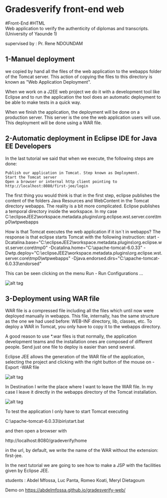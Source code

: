 # Gradesverify front-end web

#Front-End #HTML  
Web application to verify the authenticity of diplomas and transcripts. (University of Yaounde 1)


  supervised by : Pr. Rene NDOUNDAM
  
  1-Manuel deployment
  -------------------
  
  we copied by hand all the files of the web application to the webapps folder of the Tomcat server. This action of copying the files to this directory is known as "Web Application Deployment".

When we work on a J2EE web project we do it with a development tool like Eclipse and to run the application the tool does an automatic deployment to be able to make tests in a quick way.

When we finish the application, the deployment will be done on a production server. This server is the one the web application users will use. This deployment will be done using a WAR file.


2-Automatic deployment in Eclipse IDE for Java EE Developers
-------------------------------------------------------------

In the last tutorial we said that when we execute, the following steps are done:

    Publish our application in Tomcat. Step known as Deployment.
    Start the Tomcat server
    Open a browser or internal http client pointing to http://localhost:8080/first-jee/login

The first thing you would think is that in the first step, eclipse publishes the content of the folders Java Resources and WebContent in the Tomcat directory webapps. The reality is a bit more complicated. Eclipse publishes a temporal directory inside the workspace. In my case
C:\eclipseJEE2\workspace\.metadata\.plugins\org.eclipse.wst.server.core\tmp0\wtpwebapps

How is that Tomcat executes the web application if it isn´t in webapps? The response is that eclipse starts Tomcat with the following instruction:
start -Dcatalina.base="C:\eclipseJEE2\workspace\.metadata\.plugins\org.eclipse.wst.server.core\tmp0" -Dcatalina.home="C:\apache-tomcat-6.0.33" -Dwtp.deploy="C:\eclipseJEE2\workspace\.metadata\.plugins\org.eclipse.wst.server.core\tmp0\wtpwebapps" -Djava.endorsed.dirs="C:\apache-tomcat-6.0.33\endorsed"

This can be seen clicking on the menu Run - Run Configurations ...


![alt tag](http://www.edu4java.com/_img/servlet/run-configuration.png)

3-Deployment using WAR file
----------------------------

 WAR file is a compressed file including all the files which until now were deployed manually in webapps. This file, internally, has the same structure as the one we had used before: WEB-INF directory, lib, classes, etc. To deploy a WAR in Tomcat, you only have to copy it to the webapps directory.

A good reason to use *.war files is that normally, the application development teams and the installation ones are composed of different people. Send just one file to deploy is easier than send several.

Eclipse JEE allows the generation of the WAR file of the application, selecting the project and clicking with the right button of the mouse on - Export -WAR file

![alt tag](http://www.edu4java.com/_img/servlet/export-menu.png)


In Destination I write the place where I want to leave the WAR file. In my case I leave it directly in the webapps directory of the Tomcat installation.

![alt tag](http://www.edu4java.com/_img/servlet/export-war.png)

To test the application I only have to start Tomcat executing

C:\apache-tomcat-6.0.33\bin\start.bat

and then open a browser with

http://localhost:8080/gradeverify/home

in the url, by default, we write the name of the WAR without the extension: first-jee.

In the next tutorial we are going to see how to make a JSP with the facilities given by Eclipse JEE.



  
  students : Abdel Mfossa, Luc Panta, Romeo Koati, Meryl Dietagoum
  
Demo on https://abdelmfossa.github.io/gradesverify-web/
